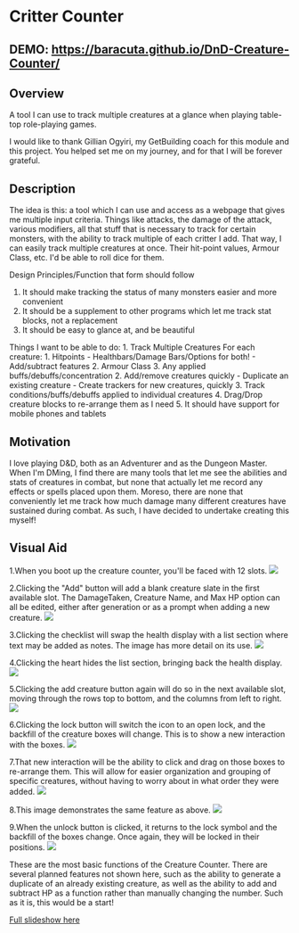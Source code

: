 # Critter Counter

## DEMO: https://baracuta.github.io/DnD-Creature-Counter/

## Overview
A tool I can use to track multiple creatures at a glance when playing table-top role-playing games.

I would like to thank Gillian Ogyiri, my GetBuilding coach for this module and this project. You helped set me on my journey, and for that I will be forever grateful.

## Description
The idea is this: a tool which I can use and access as a webpage that gives me multiple input criteria. Things like attacks, the damage of the attack, various modifiers, all that stuff that is necessary to track for certain monsters, with the ability to track multiple of each critter I add. That way, I can easily track multiple creatures at once. Their hit-point values, Armour Class, etc. I'd be able to roll dice for them.

Design Principles/Function that form should follow

1. It should make tracking the status of many monsters easier and more convenient
2. It should be a supplement to other programs which let me track stat blocks, not a replacement
3. It should be easy to glance at, and be beautiful

Things I want to be able to do:
    1. Track Multiple Creatures
        For each creature:
            1. Hitpoints
                - Healthbars/Damage Bars/Options for both!
                - Add/subtract features
            2. Armour Class
            3. Any applied buffs/debuffs/concentration
    2. Add/remove creatures quickly
        - Duplicate an existing creature
        - Create trackers for new creatures, quickly
    3. Track conditions/buffs/debuffs applied to individual creatures
    4. Drag/Drop creature blocks to re-arrange them as I need
    5. It should have support for mobile phones and tablets

## Motivation
I love playing D&D, both as an Adventurer and as the Dungeon Master. When I'm DMing, I find there are many tools that let me see the abilities and stats of creatures in combat, but none that actually let me record any effects or spells placed upon them. Moreso, there are none that conveniently let me track how much damage many different creatures have sustained during combat. As such, I have decided to undertake creating this myself!

## Visual Aid
    
1.When you boot up the creature counter, you'll be faced with 12 slots.
<img src="Visual Resources/Demo Folder/DnD Creature Counter 1.png">

2.Clicking the "Add" button will add a blank creature slate in the first available slot. The DamageTaken, Creature Name, and Max HP option can all be edited, either after generation or as a prompt when adding a new creature.
<img src="Visual Resources/Demo Folder/DnD Creature Counter 2.png">

3.Clicking the checklist will swap the health display with a list section where text may be added as notes. The image has more detail on its use.
<img src="Visual Resources/Demo Folder/DnD Creature Counter 3.png">

4.Clicking the heart hides the list section, bringing back the health display.
<img src="Visual Resources/Demo Folder/DnD Creature Counter 4.png">

5.Clicking the add creature button again will do so in the next available slot, moving through the rows top to bottom, and the columns from left to right.
<img src="Visual Resources/Demo Folder/DnD Creature Counter 5.png">

6.Clicking the lock button will switch the icon to an open lock, and the backfill of the creature boxes will change. This is to show a new interaction with the boxes.
<img src="Visual Resources/Demo Folder/DnD Creature Counter 6.png">

7.That new interaction will be the ability to click and drag on those boxes to re-arrange them. This will allow for easier organization and grouping of specific creatures, without having to worry about in what order they were added.
<img src="Visual Resources/Demo Folder/DnD Creature Counter 7.png">

8.This image demonstrates the same feature as above.
<img src="Visual Resources/Demo Folder/DnD Creature Counter 8.png">

9.When the unlock button is clicked, it returns to the lock symbol and the backfill of the boxes change. Once again, they will be locked in their positions.
<img src="Visual Resources/Demo Folder/DnD Creature Counter 9.png">

These are the most basic functions of the Creature Counter. There are several planned features not shown here, such as the ability to generate a duplicate of an already existing creature, as well as the ability to add and subtract HP as a function rather than manually changing the number. Such as it is, this would be a start!

  [Full slideshow here](<Visual Resources/Demo Folder/DnD Creature Counter Plan.pdf>)
